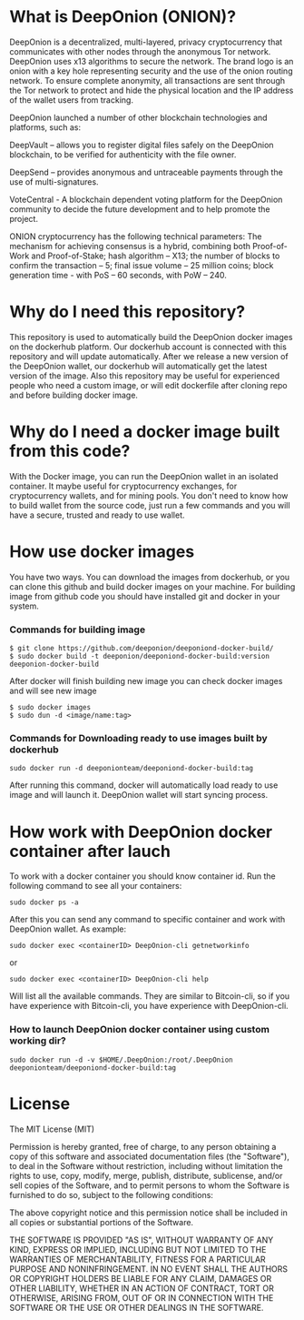 # What is DeepOnion (ONION)?
DeepOnion is a decentralized, multi-layered, privacy cryptocurrency that communicates with other nodes through the anonymous Tor network. DeepOnion uses x13 algorithms to secure the network. The brand logo is an onion with a key hole representing security and the use of the onion routing network. To ensure complete anonymity, all transactions are sent through the Tor network to protect and hide the physical location and the IP address of the wallet users from tracking.

DeepOnion launched a number of other blockchain technologies and platforms, such as:

DeepVault – allows you to register digital files safely on the DeepOnion blockchain, to be verified for authenticity with the file owner.

DeepSend – provides anonymous and untraceable payments through the use of multi-signatures.

VoteCentral - A blockchain dependent voting platform for the DeepOnion community to decide the future development and to help promote the project.

ONION cryptocurrency has the following technical parameters:
The mechanism for achieving consensus is a hybrid, combining both Proof-of-Work and Proof-of-Stake; hash algorithm – X13;
the number of blocks to confirm the transaction – 5;
final issue volume – 25 million coins;
block generation time - with PoS – 60 seconds, with PoW – 240.

# Why do I need this repository?
This repository is used to automatically build the DeepOnion docker images on the dockerhub platform. Our dockerhub account is connected with this repository and will update automatically. After we release a new version of the DeepOnion wallet, our dockerhub will automatically get the latest version of the image. Also this repository may be useful for experienced people who need a custom image, or will edit dockerfile after cloning repo and before building docker image.

# Why do I need a docker image built from this code?
With the Docker image, you can run the DeepOnion wallet in an isolated container. It maybe useful for cryptocurrency exchanges, for cryptocurrency wallets, and for mining pools. You don't need to know how to build wallet from the source code, just run a few commands and you will have a secure, trusted and ready to use wallet.

# How use docker images
You have two ways. You can download the images from dockerhub, or you can clone this github and build docker images on your machine. For building image from github code you should have installed git and docker in your system.


### Commands for building image
    $ git clone https://github.com/deeponion/deeponiond-docker-build/
    $ sudo docker build -t deeponion/deeponiond-docker-build:version deeponion-docker-build
    
After docker will finish building new image you can check docker images and will see new image

    $ sudo docker images
    $ sudo dun -d <image/name:tag>

### Commands for Downloading ready to use images built by dockerhub

    sudo docker run -d deeponionteam/deeponiond-docker-build:tag
After running this command, docker will automatically load ready to use image and will launch it. DeepOnion wallet will start syncing process.

# How work with DeepOnion docker container after lauch
To work with a docker container you should know container id. Run the following command to see all your containers:

    sudo docker ps -a
After this you can send any command to specific container and work with DeepOnion wallet. As example:

    sudo docker exec <containerID> DeepOnion-cli getnetworkinfo
or

    sudo docker exec <containerID> DeepOnion-cli help
Will list all the available commands. They are similar to Bitcoin-cli, so if you have experience with Bitcoin-cli, you have experience with DeepOnion-cli.

###     How to launch DeepOnion docker container using custom working dir?
     
    sudo docker run -d -v $HOME/.DeepOnion:/root/.DeepOnion deeponionteam/deeponiond-docker-build:tag


# License

The MIT License (MIT)

Permission is hereby granted, free of charge, to any person obtaining a copy of this software and associated documentation files (the "Software"), to deal in the Software without restriction, including without limitation the rights to use, copy, modify, merge, publish, distribute, sublicense, and/or sell copies of the Software, and to permit persons to whom the Software is furnished to do so, subject to the following conditions:

The above copyright notice and this permission notice shall be included in all copies or substantial portions of the Software.

THE SOFTWARE IS PROVIDED "AS IS", WITHOUT WARRANTY OF ANY KIND, EXPRESS OR IMPLIED, INCLUDING BUT NOT LIMITED TO THE WARRANTIES OF MERCHANTABILITY, FITNESS FOR A PARTICULAR PURPOSE AND NONINFRINGEMENT. IN NO EVENT SHALL THE AUTHORS OR COPYRIGHT HOLDERS BE LIABLE FOR ANY CLAIM, DAMAGES OR OTHER LIABILITY, WHETHER IN AN ACTION OF CONTRACT, TORT OR OTHERWISE, ARISING FROM, OUT OF OR IN CONNECTION WITH THE SOFTWARE OR THE USE OR OTHER DEALINGS IN THE SOFTWARE.


